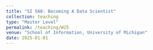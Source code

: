 ```yaml
---
title: "SI 568: Becoming A Data Scientist"
collection: teaching
type: "Master Level"
permalink: /teaching/W25
venue: "School of Information, University of Michigan"
date: 2025-01-01
---
```

